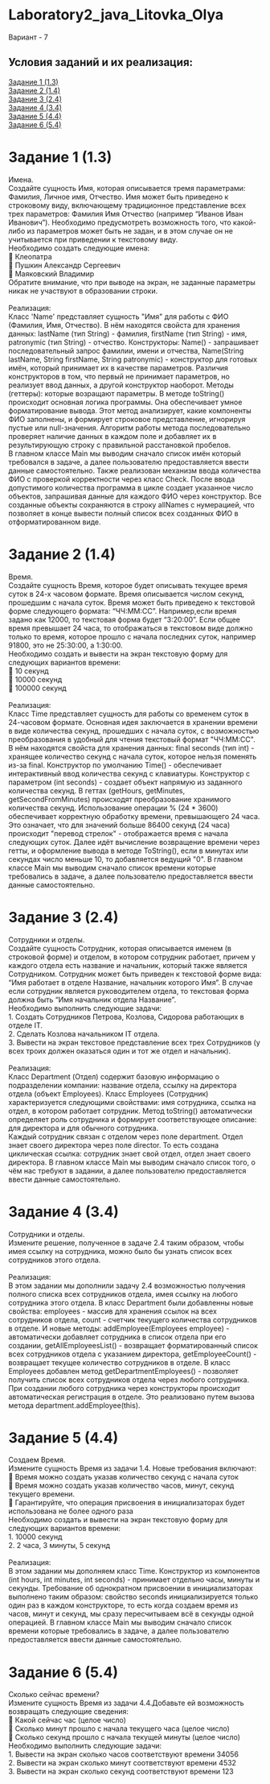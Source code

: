 # Laboratory2_java_Litovka_Olya
Вариант - 7
<H2>Условия заданий и их реализация:</H2>
<A HREF="#chap1">Задание 1 (1.3)</A><br>
<A HREF="#chap2">Задание 2 (1.4)</A><br>
<A HREF="#chap3">Задание 3 (2.4)</A><br>
<A HREF="#chap4">Задание 4 (3.4)</A><br>
<A HREF="#chap5">Задание 5 (4.4)</A><br>
<A HREF="#chap6">Задание 6 (5.4)</A><br>

<A NAME="chap1"></A>
<H1>Задание 1 (1.3)</H1>
<A NAME="chap1.2"></A>
Имена.<br>
Создайте сущность Имя, которая описывается тремя параметрами: Фамилия, Личное имя,
Отчество. Имя может быть приведено к строковому виду, включающему традиционное
представление всех трех параметров: Фамилия Имя Отчество (например “Иванов Иван
Иванович”). Необходимо предусмотреть возможность того, что какой-либо из параметров может
быть не задан, и в этом случае он не учитывается при приведении к текстовому виду.<br>
Необходимо создать следующие имена:<br>
 Клеопатра<br>
 Пушкин Александр Сергеевич<br>
 Маяковский Владимир<br>
Обратите внимание, что при выводе на экран, не заданные параметры никак не участвуют в
образовании строки.<br>
<br>
Реализация:<br>
Класс 'Name' представляет сущность "Имя" для работы с ФИО (Фамилия, Имя, Отчество).
В нём находятся свойста для хранения данных: lastName (тип String) - фамилия, firstName (тип String) - имя, patronymic (тип String) - отчество.
Конструкторы: Name() - запрашивает последовательный запрос фамилии, имени и отчества, 
Name(String lastName, String firstName, String patronymic) -  конструктор для готовых имён, который принимает их в качестве параметров.
Различия конструкторов в том, что первый не принимает параметров, но реализует ввод данных, а другой конструктор наоборот.
Методы (геттеры): которые возращают параметры. В методе toString() происходит основная логика программы. 
Она обеспечивает умное форматирование вывода. Этот метод анализирует, какие компоненты ФИО заполнены,
и формирует строковое представление, игнорируя пустые или null-значения. 
Алгоритм работы метода последовательно проверяет наличие данных в каждом поле и добавляет их в результирующую строку с 
правильной расстановкой пробелов.<br>
В главном классе Main мы выводим сначало список имён который требовался в задаче, а далее пользователю предоставляется ввести данные самостоятельно. Также реализован механизм ввода количества ФИО с проверкой корректности через класс Check. После ввода допустимого количества программа в цикле создает указанное число объектов, запрашивая данные для каждого ФИО через конструктор. Все созданные объекты сохраняются в строку allNames с нумерацией, что позволяет в конце вывести полный список всех созданных ФИО в отформатированном виде.


<A NAME="chap2"></A>
<H1>Задание 2 (1.4)</H1>
<A NAME="chap1.3"></A>
Время.<br>
Создайте сущность Время, которое будет описывать текущее время суток в 24-х часовом
формате. Время описывается числом секунд, прошедшим с начала суток. Время может быть
приведено к текстовой форме следующего формата: “ЧЧ:ММ:СС”. Например,если время задано как
12000, то текстовая форма будет “3:20:00”. Если общее время превышает 24 часа, то отображаться
в текстовом виде должно только то время, которое прошло с начала последних суток, например
91800, это не 25:30:00, а 1:30:00.<br>
Необходимо создать и вывести на экран текстовую форму для следующих вариантов времени:<br>
 10 секунд<br>
 10000 секунд<br>
 100000 секунд<br>
<br>
Реализация:<br>
Класс Time представляет сущность для работы со временем суток в 24-часовом формате. Основная идея заключается в хранении времени в виде количества секунд, прошедших с начала суток, с возможностью преобразования в удобный для чтения текстовый формат "ЧЧ:ММ:СС".
В нём находятся свойста для хранения данных: final seconds (тип int) - хранящее количество секунд с начала суток, которое нельзя поменять из-за final. Конструктор по умолчанию  Time() - обеспечивает интерактивный ввод количества секунд с клавиатуры. Конструктор с параметром (int seconds) - создает объект напрямую из заданного количества секунд. В геттах (getHours, getMinutes, getSecondFromMinutes) происходят преобразование хранимого количества секунд. Использование операции % (24 * 3600) обеспечивает корректную обработку времени, превышающего 24 часа. Это означает, что для значений больше 86400 секунд (24 часа) происходит "перевод стрелок" - отображается время с начала следующих суток. Далее идёт вычисление возвращение времени через гетты, и оформление вывода в методе ToString(), если в минутах или секундах число меньше 10, то добавляется ведущий "0". В главном классе Main мы выводим сначало список времени которые требовались в задаче, а далее пользователю предоставляется ввести данные самостоятельно.

<A NAME="chap3"></A>
<H1>Задание 3 (2.4)</H1>
<A NAME="chap1.2"></A>
Сотрудники и отделы. <br>
Создайте сущность Сотрудник, которая описывается именем (в строковой форме) и отделом, в
котором сотрудник работает, причем у каждого отдела есть название и начальник, который
также является Сотрудником. Сотрудник может быть приведен к текстовой форме вида: “Имя
работает в отделе Название, начальник которого Имя”. В случае если сотрудник является
руководителем отдела, то текстовая форма должна быть “Имя начальник отдела Название”.<br>
Необходимо выполнить следующие задачи:<br>
1. Создать Сотрудников Петрова, Козлова, Сидорова работающих в отделе IT.<br>
2. Сделать Козлова начальником IT отдела.<br>
3. Вывести на экран текстовое представление всех трех Сотрудников (у всех троих должен
оказаться один и тот же отдел и начальник).<br>
<br>
Реализация:<br>
Класс Department (Отдел) содержит базовую информацию о подразделении компании: название отдела, ссылку на директора отдела (объект Employees).
Класс Employees (Сотрудник) характеризуется следующими свойствами: имя сотрудника,
ссылка на отдел, в котором работает сотрудник. Mетод toString() автоматически определяет роль сотрудника и формирует соответствующее описание: для директора и для обычного сотрудника. <br>
Каждый сотрудник связан с отделом через поле department. Отдел знает своего директора через поле director. То есть создана циклическая ссылка: сотрудник знает свой отдел, отдел знает своего директора. В главном классе Main мы выводим сначало список того, о чём нас требуют в задании, а далее пользователю предоставляется ввести данные самостоятельно.

<A NAME="chap4"></A>
<H1>Задание 4 (3.4)</H1>
<A NAME="chap1.2"></A>
Сотрудники и отделы.<br>
Измените решение, полученное в задаче 2.4 таким образом, чтобы имея ссылку на сотрудника,
можно было бы узнать список всех сотрудников этого отдела.<br>
<br>
Реализация:<br>
В этом задании мы дополнили задачу 2.4 возможностью получения полного списка всех сотрудников отдела, имея ссылку на любого сотрудника этого отдела.
В класс Department были добавленны новые свойства: employees - массив для хранения ссылок на всех сотрудников отдела, count - счетчик текущего количества сотрудников в отделе.
И новые методы: addEmployee(Employees employee) - автоматически добавляет сотрудника в список отдела при его создании,
getAllEmployeesList() - возвращает форматированный список всех сотрудников отдела с указанием директора,
getEmployeeCount() - возвращает текущее количество сотрудников в отделе.
В класс Employees добавлен метод getDepartmentEmployees() - позволяет получить список всех сотрудников отдела через любого сотрудника. При создании любого сотрудника через конструкторы происходит автоматическая регистрация в отделе. Это реализовано путем вызова метода department.addEmployee(this).

<A NAME="chap5"></A>
<H1>Задание 5 (4.4)</H1>
<A NAME="chap1.2"></A>
Создаем Время. <br>
Измените сущность Время из задачи 1.4. Новые требования включают:<br>
 Время можно создать указав количество секунд с начала суток<br>
 Время можно создать указав количество часов, минут, секунд текущего времени.<br>
 Гарантируйте, что операция присвоения в инициализаторах будет использована не более
одного раза<br>
Необходимо создать и вывести на экран текстовую форму для следующих вариантов времени:<br>
1. 10000 секунд<br>
2. 2 часа, 3 минуты, 5 секунд<br>
<br>
Реализация:<br>
В этом задании мы  дополняем класс Time. Конструктор из компонентов (int hours, int minutes, int seconds) - принимает отдельно часы, минуты и секунды. Требование об однократном присвоении в инициализаторах выполнено таким образом:
свойство seconds инициализируется только один раз в каждом конструкторе,
то есть когда создаем время из часов, минут и секунд, мы сразу пересчитываем всё в секунды одной операцией.
В главном классе Main мы выводим сначало список времени которые требовались в задаче, а далее пользователю предоставляется ввести данные самостоятельно.

<A NAME="chap6"></A>
<H1>Задание 6 (5.4)</H1>
<A NAME="chap1.2"></A>
Сколько сейчас времени?<br>
Измените сущность Время из задачи 4.4.Добавьте ей возможность возвращать следующие сведения:<br>
 Какой сейчас час (целое число)<br>
 Сколько минут прошло с начала текущего часа (целое число)<br>
 Сколько секунд прошло с начала текущей минуты (целое число)<br>
Необходимо выполнить следующие задачи:<br>
1. Вывести на экран сколько часов соответствуют времени 34056<br>
2. Вывести на экран сколько минут соответствуют времени 4532<br>
3. Вывести на экран сколько секунд соответствуют времени 123<br>
